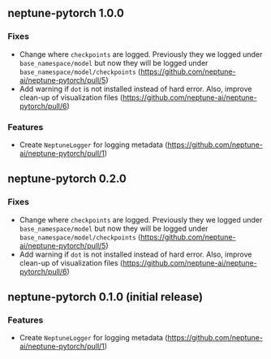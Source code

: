 ## neptune-pytorch 1.0.0

### Fixes
- Change where `checkpoints` are logged. Previously they we logged under `base_namespace/model` but now they will be logged under `base_namespace/model/checkpoints` (https://github.com/neptune-ai/neptune-pytorch/pull/5)
- Add warning if `dot` is not installed instead of hard error. Also, improve clean-up of visualization files (https://github.com/neptune-ai/neptune-pytorch/pull/6)
### Features
- Create `NeptuneLogger` for logging metadata (https://github.com/neptune-ai/neptune-pytorch/pull/1)

## neptune-pytorch 0.2.0

### Fixes
- Change where `checkpoints` are logged. Previously they we logged under `base_namespace/model` but now they will be logged under `base_namespace/model/checkpoints` (https://github.com/neptune-ai/neptune-pytorch/pull/5)
- Add warning if `dot` is not installed instead of hard error. Also, improve clean-up of visualization files (https://github.com/neptune-ai/neptune-pytorch/pull/6)


## neptune-pytorch 0.1.0 (initial release)

### Features
- Create `NeptuneLogger` for logging metadata (https://github.com/neptune-ai/neptune-pytorch/pull/1)

